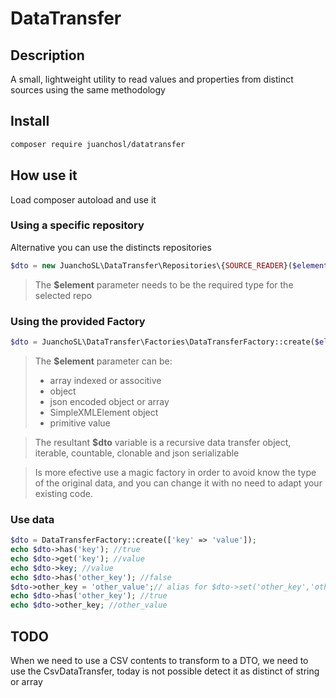 # DataTransfer

## Description

A small, lightweight utility to read values and properties from distinct sources using the same methodology

## Install

```bash
composer require juanchosl/datatransfer
```

## How use it

Load composer autoload and use it

### Using a specific repository

Alternative you can use the distincts repositories

```php
$dto = new JuanchoSL\DataTransfer\Repositories\{SOURCE_READER}($element)
```

> The **$element** parameter needs to be the required type for the selected repo

### Using the provided Factory

```php
$dto = JuanchoSL\DataTransfer\Factories\DataTransferFactory::create($element);
```

> The **$element** parameter can be:
>
> - array indexed or associtive
> - object
> - json encoded object or array
> - SimpleXMLElement object
> - primitive value

> The resultant **$dto** variable is a recursive data transfer object, iterable, countable, clonable and json serializable

> Is more efective use a magic factory in order to avoid know the type of the original data, and you can change it with no need to adapt your existing code.

### Use data

```php
$dto = DataTransferFactory::create(['key' => 'value']);
echo $dto->has('key'); //true
echo $dto->get('key'); //value
echo $dto->key; //value
echo $dto->has('other_key'); //false
$dto->other_key = 'other_value';// alias for $dto->set('other_key','other_value')
echo $dto->has('other_key'); //true
echo $dto->other_key; //other_value
```

## TODO

When we need to use a CSV contents to transform to a DTO, we need to use the CsvDataTransfer, today is not possible detect it as distinct of string or array
